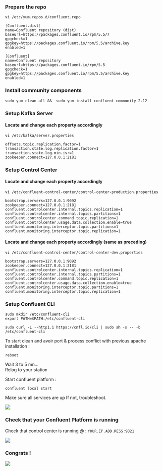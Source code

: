 
### Prepare the repo 
````
vi /etc/yum.repos.d/confluent.repo

[Confluent.dist]
name=Confluent repository (dist)
baseurl=https://packages.confluent.io/rpm/5.5/7
gpgcheck=1
gpgkey=https://packages.confluent.io/rpm/5.5/archive.key
enabled=1

[Confluent]
name=Confluent repository
baseurl=https://packages.confluent.io/rpm/5.5
gpgcheck=1
gpgkey=https://packages.confluent.io/rpm/5.5/archive.key
enabled=1
````

### Install community components

```
sudo yum clean all &&  sudo yum install confluent-community-2.12
```

### Setup Kafka Server

#### Locate and change each property accordingly
```
vi /etc/kafka/server.properties

offsets.topic.replication.factor=1
transaction.state.log.replication.factor=1
transaction.state.log.min.isr=1
zookeeper.connect=127.0.0.1:2181
```

### Setup Control Center

#### Locate and change each property accordingly
````
vi /etc/confluent-control-center/control-center-production.properties

bootstrap.servers=127.0.0.1:9092
zookeeper.connect=127.0.0.1:2181
confluent.controlcenter.internal.topics.replication=1
confluent.controlcenter.internal.topics.partitions=1
confluent.controlcenter.command.topic.replication=1
confluent.controlcenter.usage.data.collection.enable=true
confluent.monitoring.interceptor.topic.partitions=1
confluent.monitoring.interceptor.topic.replication=1
````

#### Locate and change each property accordingly (same as preceding)

````
vi /etc/confluent-control-center/control-center-dev.properties

bootstrap.servers=127.0.0.1:9092
zookeeper.connect=127.0.0.1:2181
confluent.controlcenter.internal.topics.replication=1
confluent.controlcenter.internal.topics.partitions=1
confluent.controlcenter.command.topic.replication=1
confluent.controlcenter.usage.data.collection.enable=true
confluent.monitoring.interceptor.topic.partitions=1
confluent.monitoring.interceptor.topic.replication=1
````

### Setup Confluent CLI

````
sudo mkdir /etc/confluent-cli
export PATH=$PATH:/etc/confluent-cli

sudo curl -L --http1.1 https://cnfl.io/cli | sudo sh -s -- -b /etc/confluent-cli

````
To start clean and avoir port & process conflict with previous apache installation :
````
reboot
````

Wait 3 to 5 mn...<br>
Relog to your station 


Start confluent platform :
````
confluent local start
````
Make sure all services are up
If not, troubleshoot.

<img src="https://dzone.com/storage/temp/13377688-112.png"/>

### Check that your Confluent Platform is running

Check that control center is running @ : `YOUR.IP.ADD.RESS:9021`

<img src="https://docs.confluent.io/current/_images/c3-topics-overview-page1.png"/>


### Congrats !

<img src="https://i.imgflip.com/1lc14d.jpg"/>
